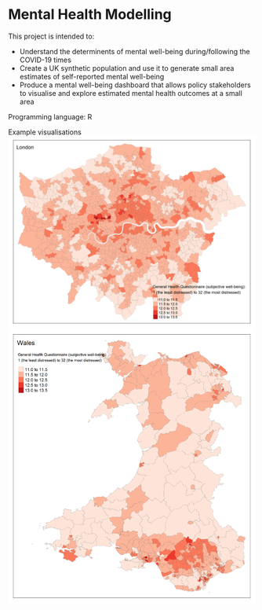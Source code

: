 # Mental Health Modelling

This project is intended to:
- Understand the determinents of mental well-being during/following the COVID-19 times
- Create a UK synthetic population and use it to generate small area estimates of self-reported mental well-being 
- Produce a mental well-being dashboard that allows policy stakeholders to visualise and explore estimated mental health outcomes at a small area

Programming language: R

Example visualisations
![London GHQ](./images/London_GHQ1.png)
![Wales GHQ](./images/Wales_GHQ1.png)
